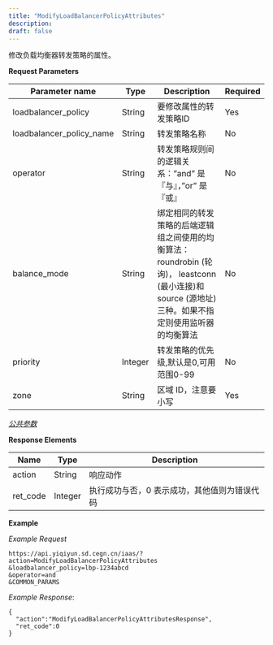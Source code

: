 ```yaml
---
title: "ModifyLoadBalancerPolicyAttributes"
description: 
draft: false
---
```




修改负载均衡器转发策略的属性。

**Request Parameters**

| Parameter name | Type | Description | Required |
| --- | --- | --- | --- |
| loadbalancer_policy | String | 要修改属性的转发策略ID | Yes |
| loadbalancer_policy_name | String | 转发策略名称 | No |
| operator | String | 转发策略规则间的逻辑关系：”and” 是『与』，”or” 是『或』 | No |
| balance_mode | String | 绑定相同的转发策略的后端逻辑组之间使用的均衡算法：roundrobin (轮询)， leastconn (最小连接)和 source (源地址) 三种。如果不指定则使用监听器的均衡算法| No |
| priority | Integer | 转发策略的优先级,默认是0,可用范围0-99 | No |
| zone | String | 区域 ID，注意要小写 | Yes |

[_公共参数_](../../../parameters/)

**Response Elements**

| Name | Type | Description |
| --- | --- | --- |
| action | String | 响应动作 |
| ret_code | Integer | 执行成功与否，0 表示成功，其他值则为错误代码 |

**Example**

_Example Request_

```
https://api.yiqiyun.sd.cegn.cn/iaas/?action=ModifyLoadBalancerPolicyAttributes
&loadbalancer_policy=lbp-1234abcd
&operator=and
&COMMON_PARAMS
```

_Example Response_:

```
{
  "action":"ModifyLoadBalancerPolicyAttributesResponse",
  "ret_code":0
}
```
